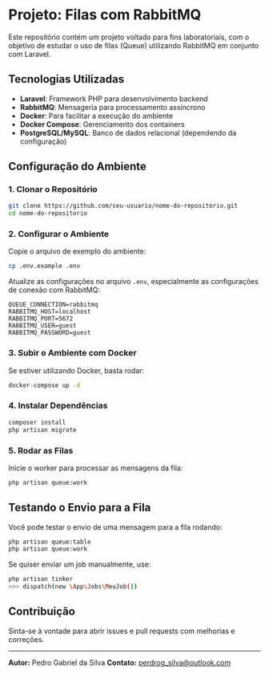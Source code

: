 # Projeto: Filas com RabbitMQ

Este repositório contém um projeto voltado para fins laboratoriais, com o objetivo de estudar o uso de filas (Queue) utilizando RabbitMQ em conjunto com Laravel.

## Tecnologias Utilizadas

- **Laravel**: Framework PHP para desenvolvimento backend
- **RabbitMQ**: Mensageria para processamento assíncrono
- **Docker**: Para facilitar a execução do ambiente
- **Docker Compose**: Gerenciamento dos containers
- **PostgreSQL/MySQL**: Banco de dados relacional (dependendo da configuração)

## Configuração do Ambiente

### 1. Clonar o Repositório
```sh
git clone https://github.com/seu-usuario/nome-do-repositorio.git
cd nome-do-repositorio
```

### 2. Configurar o Ambiente
Copie o arquivo de exemplo do ambiente:
```sh
cp .env.example .env
```

Atualize as configurações no arquivo `.env`, especialmente as configurações de conexão com RabbitMQ:
```env
QUEUE_CONNECTION=rabbitmq
RABBITMQ_HOST=localhost
RABBITMQ_PORT=5672
RABBITMQ_USER=guest
RABBITMQ_PASSWORD=guest
```

### 3. Subir o Ambiente com Docker
Se estiver utilizando Docker, basta rodar:
```sh
docker-compose up -d
```

### 4. Instalar Dependências
```sh
composer install
php artisan migrate
```

### 5. Rodar as Filas
Inicie o worker para processar as mensagens da fila:
```sh
php artisan queue:work
```

## Testando o Envio para a Fila

Você pode testar o envio de uma mensagem para a fila rodando:
```sh
php artisan queue:table
php artisan queue:work
```

Se quiser enviar um job manualmente, use:
```sh
php artisan tinker
>>> dispatch(new \App\Jobs\MeuJob())
```

## Contribuição

Sinta-se à vontade para abrir issues e pull requests com melhorias e correções.

---

**Autor:** Pedro Gabriel da Silva
**Contato:** perdrog_silva@outlook.com

